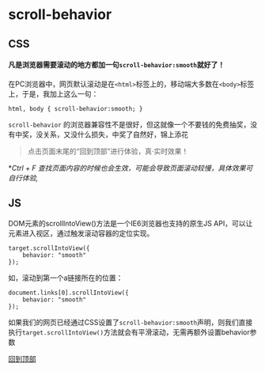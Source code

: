 # scroll-behavior
<style>
    html, body { scroll-behavior:smooth; }
</style>
## CSS 

#### 凡是浏览器需要滚动的地方都加一句`scroll-behavior:smooth`就好了！

在PC浏览器中，网页默认滚动是在`<html>`标签上的，移动端大多数在`<body>`标签上，于是，我加上这么一句：

    html, body { scroll-behavior:smooth; }

`scroll-behavior` 的浏览器兼容性不是很好，但这就像一个不要钱的免费抽奖，没有中奖，没关系，又没什么损失，中奖了自然好，锦上添花

> 点击页面末尾的“回到顶部”进行体验，真·实时效果！

**Ctrl + F 查找页面内容的时候也会生效，可能会导致页面滚动较慢，具体效果可自行体验,*

## JS

DOM元素的scrollIntoView()方法是一个IE6浏览器也支持的原生JS API，可以让元素进入视区，通过触发滚动容器的定位实现。

    target.scrollIntoView({
        behavior: "smooth"
    });

如，滚动到第一个a链接所在的位置：

    document.links[0].scrollIntoView({
        behavior: "smooth"
    });

如果我们的网页已经通过CSS设置了`scroll-behavior:smooth`声明，则我们直接执行`target.scrollIntoView()`方法就会有平滑滚动，无需再额外设置behavior参数

<a href="#">回到顶部</a>
